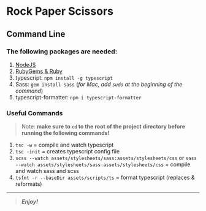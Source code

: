 [//]: # (Start README.md file)

Rock Paper Scissors
===================

## Command Line

### The following packages are needed:
1. [NodeJS](https://nodejs.org/en/)
2. [RubyGems & Ruby](https://www.ruby-lang.org/en/downloads/)
3. typescript: `npm install -g typescript`
4. Sass: `gem install sass` (_for Mac, add `sudo` at the beginning of the command_)
5. typescript-formatter: `npm i typescript-formatter`

### Useful Commands

> Note: **make sure to `cd` to the root of the project directory before running the following commands!**

1. `tsc -w` = compile and watch typescript
2. `tsc -init` = creates typescript config file
3. `scss --watch assets/stylesheets/sass:assets/stylesheets/css` or `sass --watch assets/stylesheets/sass:assets/stylesheets/css` = compile and watch sass and scss
4. `tsfmt -r --baseDir assets/scripts/ts` = format typescript (replaces & reformats)

________

> __*Enjoy!*__

[//]: # "End README.md file"
